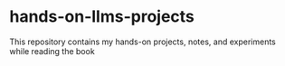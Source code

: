 # hands-on-llms-projects
 This repository contains my hands-on projects, notes, and experiments while reading the book
